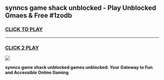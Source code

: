 
## synncs game shack unblocked - Play Unblocked Gmaes & Free #1zodb
<h3>
<a href="https://news.freeplayer.one?title=synncs_game_shack_unblocked&ref=03M">CLICK TO PLAY</a></h3>
<hr>

<h3>
<a href="https://news.freeplayer.one?title=synncs_game_shack_unblocked&ref=03M">CLICK 2 PLAY</a>
  
</h3>

<a href="https://news.freeplayer.one?title=synncs_game_shack_unblocked&ref=03M"><img src="https://clearcache.store/games.png"></a>


**synncs game shack unblocked games unblocked: Your Gateway to Fun and Accessible Online Gaming**
